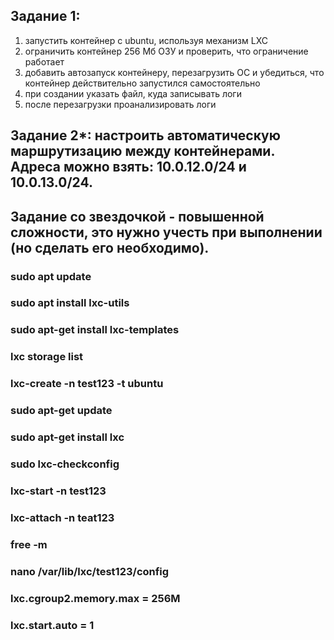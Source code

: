
## Задание 1:
1) запустить контейнер с ubuntu, используя механизм LXC
2) ограничить контейнер 256 Мб ОЗУ и проверить, что ограничение работает
3) добавить автозапуск контейнеру, перезагрузить ОС и убедиться, что контейнер действительно запустился самостоятельно
4) при создании указать файл, куда записывать логи
5) после перезагрузки проанализировать логи

## Задание 2*: настроить автоматическую маршрутизацию между контейнерами. Адреса можно взять: 10.0.12.0/24 и 10.0.13.0/24.

## Задание со звездочкой - повышенной сложности, это нужно учесть при выполнении (но сделать его необходимо).

### sudo apt update

### sudo apt install lxc-utils

### sudo apt-get install lxc-templates

### lxc storage list

### lxc-create -n test123 -t ubuntu

### sudo apt-get update

### sudo apt-get install lxc

### sudo lxc-checkconfig

### lxc-start -n test123

### lxc-attach -n teat123

### free -m

### nano /var/lib/lxc/test123/config

### lxc.cgroup2.memory.max = 256M

### lxc.start.auto  =  1

